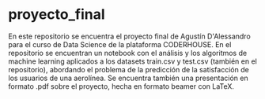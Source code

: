 # proyecto_final
En este repositorio se encuentra el proyecto final de Agustín D'Alessandro para el curso de Data Science de la plataforma CODERHOUSE.
En el repositorio se encuentran un notebook con el análisis y los algoritmos de machine learning aplicados a los datasets train.csv y test.csv (también en el repositorio), abordando el problema de la predicción de la satisfacción de los usuarios de una aerolínea.
Se encuentra también una presentación en formato .pdf sobre el proyecto, hecha en formato beamer con LaTeX.
